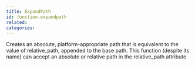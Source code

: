 ```yaml
---
title: ExpandPath
id: function-expandpath
related:
categories:
---
```


Creates an absolute, platform-appropriate path that is
        equivalent to the value of relative_path, appended to the base
        path. This function (despite its name) can accept an absolute
        or relative path in the relative_path attribute